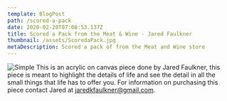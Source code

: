 ```yaml
---
template: BlogPost
path: /scored-a-pack
date: 2020-02-20T07:08:53.137Z
title: Scored a Pack from the Meat & Wine - Jared Faulkner
thumbnail: /assets/ScoredaPack.jpg
metaDescription: Scored a pack of from the Meat and Wine store
---
```


![Simple](/assets/ScoredaPack.jpg)
This is an acrylic on canvas piece done by Jared Faulkner, this piece is meant to highlight the details of life and see the detail in all the small things that life has to offer you. For information on purchasing this piece contact Jared at jaredkfaulkner@gmail.com.
